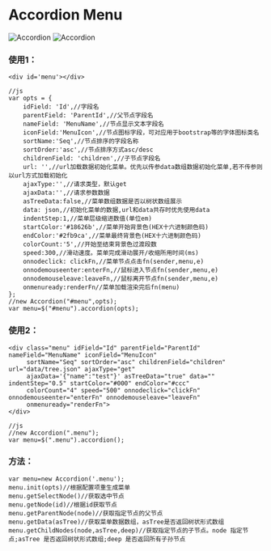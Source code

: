 # Accordion Menu

![Accordion](https://github.com/Ivenluffy/Jquery-Accordion-Menu/blob/main/images/accordion.png)
![Accordion](https://github.com/Ivenluffy/Jquery-Accordion-Menu/blob/main/images/accordion1.png)
### 使用1：
    <div id='menu'></div>
    
    //js
    var opts = {
        idField: 'Id',//字段名
        parentField: 'ParentId',//父节点字段名
        nameField: 'MenuName',//节点显示文本字段名
        iconField:'MenuIcon',//节点图标字段，可对应用于bootstrap等的字体图标类名
        sortName:'Seq',//节点排序的字段名称
        sortOrder:'asc',//节点排序方式asc/desc
        childrenField: 'children',//子节点字段名
        url: '',//url加载数据初始化菜单。优先以传参data数组数据初始化菜单,若不传参则以url方式加载初始化
        ajaxType:'',//请求类型，默认get
        ajaxData:'',//请求参数数据
        asTreeData:false,//菜单数组数据是否以树状数组展示
        data: json,//初始化菜单的数据,url和data共存时优先使用data
        indentStep:1,//菜单层级缩进数值(单位em)
        startColor:'#18626b',//菜单开始背景色(HEX十六进制颜色码)
        endColor:'#2fb9ca',//菜单最终背景色(HEX十六进制颜色码)
        colorCount:'5',//开始至结束背景色过渡段数
        speed:300,//滑动速度。菜单完成滑动展开/收缩所用时间(ms)
        onnodeclick: clickFn,//菜单节点点击fn(sender,menu,e)
        onnodemouseenter:enterFn,//鼠标进入节点fn(sender,menu,e)
        onnodemouseleave:leaveFn,//鼠标离开节点fn(sender,menu,e)
        onmenuready:renderFn//菜单加载渲染完后fn(menu)
    };
    //new Accordion("#menu",opts);
	var menu=$("#menu").accordion(opts);
### 使用2：
    <div class="menu" idField="Id" parentField="ParentId" nameField="MenuName" iconField="MenuIcon"
         sortName="Seq" sortOrder="asc" childrenField="children" url="data/tree.json" ajaxType="get"
         ajaxData='{"name":"test"}' asTreeData="true" data="" indentStep="0.5" startColor="#000" endColor="#ccc"
         colorCount="4" speed="500" onnodeclick="clickFn" onnodemouseenter="enterFn" onnodemouseleave="leaveFn"
         onmenuready="renderFn">
    </div>
    
    //js
    //new Accordion(".menu");
	var menu=$(".menu").accordion();
### 方法：
    
    var menu=new Accordion('.menu');
    menu.init(opts)//根据配置项重生成菜单
    menu.getSelectNode()//获取选中节点 
    menu.getNode(id)//根据id获取节点
    menu.getParentNode(node)//获取指定节点的父节点
    menu.getData(asTree)//获取菜单数据数组，asTree是否返回树状形式数组
    menu.getChildNodes(node,asTree,deep)//获取指定节点的子节点。node 指定节点;asTree 是否返回树状形式数组;deep 是否返回所有子孙节点
	
